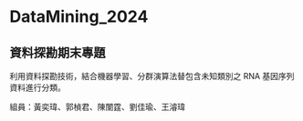 # DataMining_2024
## 資料探勘期末專題
利用資料探勘技術，結合機器學習、分群演算法替包含未知類別之 RNA 基因序列資料進⾏分類。

組員：黃奕瑋、郭楨君、陳闈霆、劉佳瑜、王濬瑋
